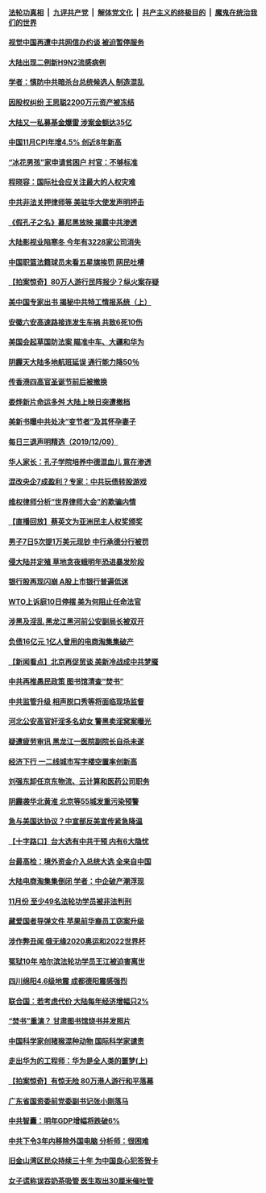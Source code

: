 ####  [法轮功真相](../../../../basic/blob/master/README.md?t=12101926) &nbsp;|&nbsp; [九评共产党](../../../../9ping.md/blob/master/README.md?t=12101926) &nbsp;|&nbsp; [解体党文化](../../../../jtdwh.md/blob/master/README.md?t=12101926)  &nbsp;|&nbsp; [共产主义的终极目的](../../../../gczydzjmd.md/blob/master/README.md?t=12101926) &nbsp;|&nbsp; [魔鬼在统治我们的世界](../../../../mgztzwmdsj.md/blob/master/README.md?t=12101926) 

#### [视觉中国再遭中共网信办约谈 被迫暂停服务](../pages/nsc413/n11713224.md?t=12101926) 

#### [大陆出现二例新H9N2流感病例](../pages/nsc413/n11713237.md?t=12101926) 


#### [学者：慎防中共暗杀台总统候选人 制造混乱](../pages/nsc413/n11713179.md?t=12101926) 

#### [因股权纠纷 王思聪2200万元资产被冻结](../pages/nsc413/n11713058.md?t=12101926) 

#### [大陆又一私募基金爆雷 涉案金额达35亿](../pages/nsc413/n11712991.md?t=12101926) 

#### [中国11月CPI年增4.5% 创近8年新高](../pages/nsc413/n11712455.md?t=12101926) 

#### [“冰花男孩”家申请贫困户 村官：不够标准](../pages/nsc413/n11712915.md?t=12101926) 

#### [程晓容：国际社会应关注最大的人权灾难](../pages/nsc413/n11713112.md?t=12101926) 

#### [中共非法关押律师等 美驻华大使发声明抨击](../pages/nsc413/n11712789.md?t=12101926) 

#### [《假孔子之名》慕尼黑放映 揭露中共渗透](../pages/nsc413/n11712329.md?t=12101926) 

#### [大陆影视业陷寒冬 今年有3228家公司消失](../pages/nsc413/n11712692.md?t=12101926) 

#### [中国职篮法籍球员未看五星旗挨罚 网民吐槽](../pages/nsc413/n11712671.md?t=12101926) 

#### [【拍案惊奇】80万人游行民阵报少？纵火案存疑](../pages/nsc413/n11712118.md?t=12101926) 

#### [美中国专家出书 揭秘中共特工情报系统（上）](../pages/nsc413/n11712035.md?t=12101926) 

#### [安徽六安高速路接连发生车祸 共致6死10伤](../pages/nsc413/n11712523.md?t=12101926) 

#### [美国会起草国防法案 瞄准中车、大疆和华为](../pages/nsc413/n11712431.md?t=12101926) 

#### [阴霾天大陆多地航班延误 通行能力降50％](../pages/nsc413/n11712260.md?t=12101926) 

#### [传香港四高官圣诞节前后被撤换](../pages/nsc413/n11712274.md?t=12101926) 

#### [娄烨新片命运多舛 大陆上映日突遭撤档](../pages/nsc413/n11711629.md?t=12101926) 

#### [美新书曝中共处决“变节者”及其怀孕妻子](../pages/nsc413/n11712233.md?t=12101926) 

#### [每日三退声明精选（2019/12/09）](../pages/nsc413/n11712332.md?t=12101926) 

#### [华人家长：孔子学院培养中德混血儿 意在渗透](../pages/nsc413/n11712101.md?t=12101926) 

#### [混改央企7成盈利？专家：中共玩债转股游戏](../pages/nsc413/n11712048.md?t=12101926) 

#### [维权律师分析“世界律师大会”的欺骗内情](../pages/nsc413/n11711232.md?t=12101926) 

#### [【直播回放】蔡英文为亚洲民主人权奖颁奖](../pages/nsc413/n11711587.md?t=12101926) 

#### [男子7日5次提1万美元现钞 中行承德分行被罚](../pages/nsc413/n11711891.md?t=12101926) 

#### [侵大陆并定殖 草地贪夜蛾明年恐进暴发阶段](../pages/nsc413/n11711924.md?t=12101926) 

#### [银行股再现闪崩 A股上市银行普遍低迷](../pages/nsc413/n11711727.md?t=12101926) 

#### [WTO上诉庭10日停摆 美为何阻止任命法官](../pages/nsc413/n11711821.md?t=12101926) 

#### [涉黑及淫乱 黑龙江黑河前公安副局长被双开](../pages/nsc413/n11711732.md?t=12101926) 

#### [负债16亿元 1亿人曾用的电商淘集集破产](../pages/nsc413/n11711757.md?t=12101926) 

#### [【新闻看点】北京再促贸谈 美新冷战成中共梦魇](../pages/nsc413/n11711248.md?t=12101926) 

#### [中共再推愚民政策 图书馆清查“焚书”](../pages/nsc413/n11711477.md?t=12101926) 

#### [中共监管升级 相声脱口秀等将面临现场监督](../pages/nsc413/n11711653.md?t=12101926) 

#### [河北公安高官奸淫多名幼女 警黑卖淫窝案曝光](../pages/nsc413/n11711557.md?t=12101926) 

#### [疑遭疲劳审讯 黑龙江一医院副院长自杀未遂](../pages/nsc413/n11711556.md?t=12101926) 

#### [经济下行  一二线城市写字楼空置率创新高](../pages/nsc413/n11711433.md?t=12101926) 

#### [刘强东卸任京东物流、云计算和医药公司职务](../pages/nsc413/n11711523.md?t=12101926) 

#### [阴霾袭华北黄淮 北京等55城发重污染预警](../pages/nsc413/n11711410.md?t=12101926) 

#### [急与美国达协议？中宣部反美宣传紧急降温](../pages/nsc413/n11711305.md?t=12101926) 

#### [【十字路口】台大选有中共干预 内有6大隐忧](../pages/nsc413/n11711123.md?t=12101926) 

#### [台最高检：境外资金介入总统大选 全来自中国](../pages/nsc413/n11710960.md?t=12101926) 

#### [大陆电商淘集集倒闭 学者：中企破产潮浮现](../pages/nsc413/n11710904.md?t=12101926) 

#### [11月份 至少49名法轮功学员被非法判刑](../pages/nsc413/n11708293.md?t=12101926) 

#### [藏爱国者导弹文件 苹果前华裔员工窃案升级](../pages/nsc413/n11710982.md?t=12101926) 

#### [涉作弊丑闻 俄无缘2020奥运和2022世界杯](../pages/nsc413/n11710931.md?t=12101926) 

#### [冤狱10年 哈尔滨法轮功学员王江被迫害离世](../pages/nsc413/n11710827.md?t=12101926) 


#### [四川绵阳4.6级地震 成都德阳震感强烈](../pages/nsc413/n11710988.md?t=12101926) 

#### [联合国：若考虑代价 大陆每年经济增幅只2%](../pages/nsc413/n11710235.md?t=12101926) 

#### [“焚书”重演？ 甘肃图书馆烧书并发照片](../pages/nsc413/n11710666.md?t=12101926) 

#### [中国科学家创猪猴混种动物 国际科学家谴责](../pages/nsc413/n11710758.md?t=12101926) 

#### [走出华为的工程师：华为是全人类的噩梦(上)](../pages/nsc413/n11701362.md?t=12101926) 

#### [【拍案惊奇】有惊无险 80万港人游行和平落幕](../pages/nsc413/n11709319.md?t=12101926) 

#### [广东省国资委前党委副书记张小刚落马](../pages/nsc413/n11710095.md?t=12101926) 

#### [中共智囊：明年GDP增幅将跌破6%](../pages/nsc413/n11709396.md?t=12101926) 

#### [中共下令3年内移除外国电脑 分析师：很困难](../pages/nsc413/n11710103.md?t=12101926) 

#### [旧金山湾区民众持续三十年  为中国良心犯签贺卡](../pages/nsc413/n11709970.md?t=12101926) 

#### [女子谎称误吞奶茶吸管 医生取出30厘米催吐管](../pages/nsc413/n11709969.md?t=12101926) 

